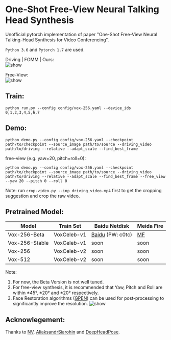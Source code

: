 # One-Shot Free-View Neural Talking Head Synthesis
Unofficial pytorch implementation of paper "One-Shot Free-View Neural Talking-Head Synthesis for Video Conferencing".  

```Python 3.6``` and ```Pytorch 1.7``` are used. 

Driving | FOMM | Ours:    
![show](https://github.com/zhanglonghao1992/ReadmeImages/blob/master/images/081.gif) 

Free-View:  
![show](https://github.com/zhanglonghao1992/ReadmeImages/blob/master/images/concat.gif) 

Train:  
--------
```
python run.py --config config/vox-256.yaml --device_ids 0,1,2,3,4,5,6,7
```

Demo:  
--------
```
python demo.py --config config/vox-256.yaml --checkpoint path/to/checkpoint --source_image path/to/source --driving_video path/to/driving --relative --adapt_scale --find_best_frame
```
free-view (e.g. yaw=20, pitch=roll=0):
```
python demo.py --config config/vox-256.yaml --checkpoint path/to/checkpoint --source_image path/to/source --driving_video path/to/driving --relative --adapt_scale --find_best_frame --free_view --yaw 20 --pitch 0 --roll 0
```
Note: run ```crop-video.py --inp driving_video.mp4``` first to get the cropping suggestion and crop the raw video.  

Pretrained Model:  
--------

  Model  |  Train Set   | Baidu Netdisk | Meida Fire | 
 ------- |------------  |-----------    |--------      |
 Vox-256-Beta| VoxCeleb-v1  | [Baidu](https://pan.baidu.com/s/1lLS4ArbK2yWelsL-EtwU8g) (PW: c0tc)|  [MF](https://www.mediafire.com/folder/rw51an7tk7bh2/TalkingHead)  |
 Vox-256-Stable| VoxCeleb-v1  |  soon  |  soon  |
 Vox-256 | VoxCeleb-v2  |  soon  |  soon  |
 Vox-512 | VoxCeleb-v2  |  soon  |  soon  |
 
 Note:
 1. For now, the Beta Version is not well tuned.
 2. For free-view synthesis, it is recommended that Yaw, Pitch and Roll are within ±45°, ±20° and ±20° respectively.
 3. Face Restoration algorithms ([GPEN](https://github.com/yangxy/GPEN)) can be used for post-processing to significantly improve the resolution.
![show](https://github.com/zhanglonghao1992/ReadmeImages/blob/master/images/s%20r.gif) 


Acknowlegement: 
--------
Thanks to [NV](https://github.com/NVlabs/face-vid2vid), [AliaksandrSiarohin](https://github.com/AliaksandrSiarohin/first-order-model) and [DeepHeadPose](https://github.com/DriverDistraction/DeepHeadPose).
